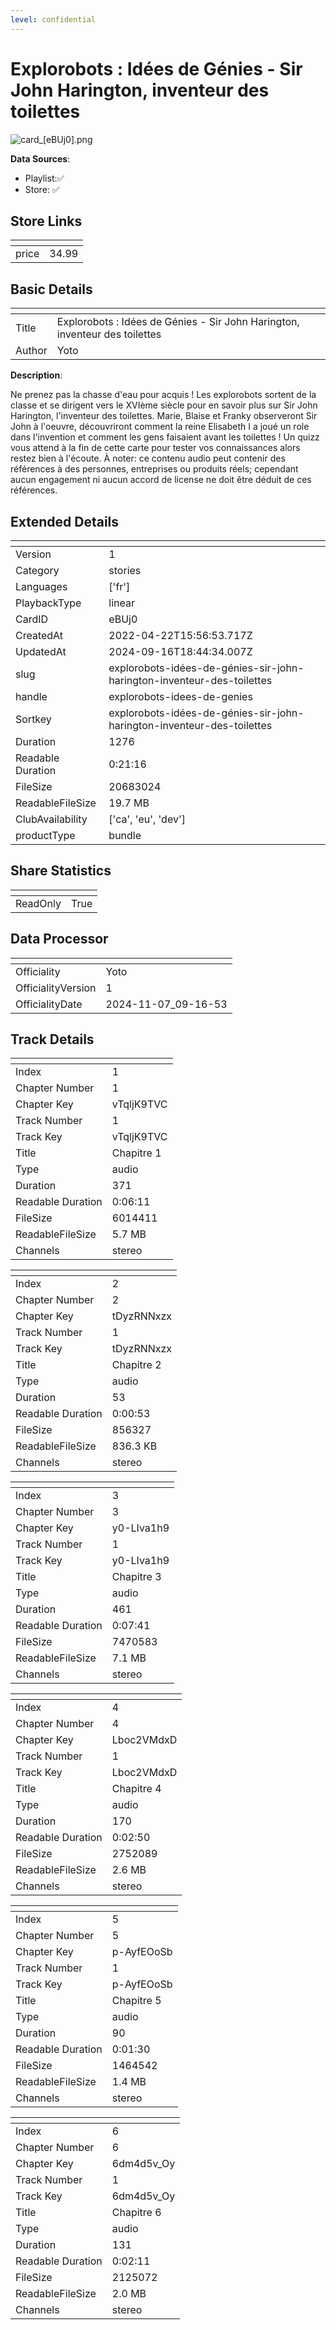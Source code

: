 ```yaml
---
level: confidential
---
```

# Explorobots : Idées de Génies - Sir John Harington, inventeur des toilettes

![card_[eBUj0].png](../../img/cards/card_[eBUj0].png)

**Data Sources**: 

- Playlist:✅
- Store: ✅


## Store Links

| <!-- --> | <!-- --> |
| - | - |
| price | 34.99 |


## Basic Details

| <!-- --> | <!-- --> |
| - | - |
| Title | Explorobots : Idées de Génies - Sir John Harington, inventeur des toilettes |
| Author | Yoto |

**Description**:

Ne prenez pas la chasse d'eau pour acquis ! Les explorobots sortent de la classe et se dirigent vers le XVIème siècle pour en savoir plus sur Sir John Harington, l'inventeur des toilettes. Marie, Blaise et Franky observeront Sir John à l'oeuvre, découvriront comment la reine Elisabeth I a joué un role dans l'invention et comment les gens faisaient avant les toilettes ! Un quizz vous attend à la fin de cette carte pour tester vos connaissances alors restez bien à l'écoute. À noter: ce contenu audio peut contenir des références à des personnes, entreprises ou produits réels; cependant aucun engagement ni aucun accord de license ne doit être déduit de ces références. 



## Extended Details

| <!-- --> | <!-- --> |
| - | - |
| Version | 1 |
| Category | stories |
| Languages | ['fr'] |
| PlaybackType | linear |
| CardID | eBUj0 |
| CreatedAt | 2022-04-22T15:56:53.717Z |
| UpdatedAt | 2024-09-16T18:44:34.007Z |
| slug | explorobots-idées-de-génies-sir-john-harington-inventeur-des-toilettes |
| handle | explorobots-idees-de-genies |
| Sortkey | explorobots-idées-de-génies-sir-john-harington-inventeur-des-toilettes |
| Duration | 1276 |
| Readable Duration | 0:21:16 |
| FileSize | 20683024 |
| ReadableFileSize | 19.7 MB |
| ClubAvailability | ['ca', 'eu', 'dev'] |
| productType | bundle |


## Share Statistics

| <!-- --> | <!-- --> |
| - | - |
| ReadOnly | True |


## Data Processor

| <!-- --> | <!-- --> |
| - | - |
| Officiality | Yoto
| OfficialityVersion | 1
| OfficialityDate | 2024-11-07_09-16-53


## Track Details

| <!-- --> | <!-- --> |
| - | - |
| Index | 1 |
| Chapter Number | 1 |
| Chapter Key | vTqljK9TVC |
| Track Number | 1 |
| Track Key | vTqljK9TVC |
| Title | Chapitre 1 |
| Type | audio |
| Duration | 371 |
| Readable Duration | 0:06:11 |
| FileSize | 6014411 |
| ReadableFileSize | 5.7 MB |
| Channels | stereo |

| <!-- --> | <!-- --> |
| - | - |
| Index | 2 |
| Chapter Number | 2 |
| Chapter Key | tDyzRNNxzx |
| Track Number | 1 |
| Track Key | tDyzRNNxzx |
| Title | Chapitre 2 |
| Type | audio |
| Duration | 53 |
| Readable Duration | 0:00:53 |
| FileSize | 856327 |
| ReadableFileSize | 836.3 KB |
| Channels | stereo |

| <!-- --> | <!-- --> |
| - | - |
| Index | 3 |
| Chapter Number | 3 |
| Chapter Key | y0-LIva1h9 |
| Track Number | 1 |
| Track Key | y0-LIva1h9 |
| Title | Chapitre 3 |
| Type | audio |
| Duration | 461 |
| Readable Duration | 0:07:41 |
| FileSize | 7470583 |
| ReadableFileSize | 7.1 MB |
| Channels | stereo |

| <!-- --> | <!-- --> |
| - | - |
| Index | 4 |
| Chapter Number | 4 |
| Chapter Key | Lboc2VMdxD |
| Track Number | 1 |
| Track Key | Lboc2VMdxD |
| Title | Chapitre 4 |
| Type | audio |
| Duration | 170 |
| Readable Duration | 0:02:50 |
| FileSize | 2752089 |
| ReadableFileSize | 2.6 MB |
| Channels | stereo |

| <!-- --> | <!-- --> |
| - | - |
| Index | 5 |
| Chapter Number | 5 |
| Chapter Key | p-AyfEOoSb |
| Track Number | 1 |
| Track Key | p-AyfEOoSb |
| Title | Chapitre 5 |
| Type | audio |
| Duration | 90 |
| Readable Duration | 0:01:30 |
| FileSize | 1464542 |
| ReadableFileSize | 1.4 MB |
| Channels | stereo |

| <!-- --> | <!-- --> |
| - | - |
| Index | 6 |
| Chapter Number | 6 |
| Chapter Key | 6dm4d5v_Oy |
| Track Number | 1 |
| Track Key | 6dm4d5v_Oy |
| Title | Chapitre 6 |
| Type | audio |
| Duration | 131 |
| Readable Duration | 0:02:11 |
| FileSize | 2125072 |
| ReadableFileSize | 2.0 MB |
| Channels | stereo |

